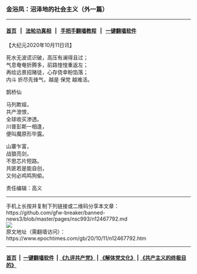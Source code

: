 ### 金浴凤：沼泽地的社会主义（外一篇）
------------------------

#### [首页](https://github.com/gfw-breaker/banned-news3/blob/master/README.md) &nbsp;&nbsp;|&nbsp;&nbsp; [法轮功真相](https://github.com/begood0513/basic/blob/master/README.md)  &nbsp;&nbsp;|&nbsp;&nbsp; [手把手翻墙教程](https://github.com/gfw-breaker/guides/wiki)  &nbsp;&nbsp;|&nbsp;&nbsp; [一键翻墙软件](https://github.com/gfw-breaker/nogfw/blob/master/README.md)  



<div><p>
 【大纪元2020年10月11日讯】
</p>
<p>
 死水无波谎识破，高压有澜得且过；
 <br/>
 气息奄奄折腾多，前路惶惶重返左；
 <br/>
 再绘远景招赌徒，心存侥幸盼馅落；
 <br/>
 <ok href="https://www.epochtimes.com/gb/tag/%E5%86%85%E6%96%97.html">
  内斗
 </ok>
 折尽先锋气，越是
 <ok href="https://www.epochtimes.com/gb/tag/%E4%BF%9D%E5%85%9A.html">
  保党
 </ok>
 越难活。
</p>
<p>
 鹊桥仙
</p>
<p>
 马列欺祖，
 <br/>
 共产泄恨，
 <br/>
 全球收买渗透。
 <br/>
 川普彭斯一相逢，
 <br/>
 便叫魔原形毕露。
</p>
<p>
 山寨乍富，
 <br/>
 战狼亮剑，
 <br/>
 不思芯片短路。
 <br/>
 共匪若是能自创，
 <br/>
 又何必鸡鸣狗偷。
</p>
<p>
 责任编辑：高义
</p>
</div>
<hr/>
手机上长按并复制下列链接或二维码分享本文章：<br/>
https://github.com/gfw-breaker/banned-news3/blob/master/pages/nsc993/n12467792.md <br/>
<a href='https://github.com/gfw-breaker/banned-news3/blob/master/pages/nsc993/n12467792.md'><img src='https://github.com/gfw-breaker/banned-news3/blob/master/pages/nsc993/n12467792.md.png'/></a> <br/>
原文地址（需翻墙访问）：https://www.epochtimes.com/gb/20/10/11/n12467792.htm


------------------------
#### [首页](https://github.com/gfw-breaker/banned-news3/blob/master/README.md) &nbsp;|&nbsp; [一键翻墙软件](https://github.com/gfw-breaker/nogfw/blob/master/README.md) &nbsp;| [《九评共产党》](https://github.com/gfw-breaker/9ping.md/blob/master/README.md#九评之一评共产党是什么) | [《解体党文化》](https://github.com/gfw-breaker/jtdwh.md/blob/master/README.md) | [《共产主义的终极目的》](https://github.com/gfw-breaker/gczydzjmd.md/blob/master/README.md)


<img src='http://gfw-breaker.win/banned-news3/pages/nsc993/n12467792.md' width='0px' height='0px'/>